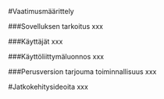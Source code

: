 #Vaatimusmäärittely

###Sovelluksen tarkoitus
xxx

###Käyttäjät
xxx

###Käyttöliittymäluonnos
xxx

###Perusversion tarjouma toiminnallisuus
xxx

#Jatkokehitysideoita
xxx
